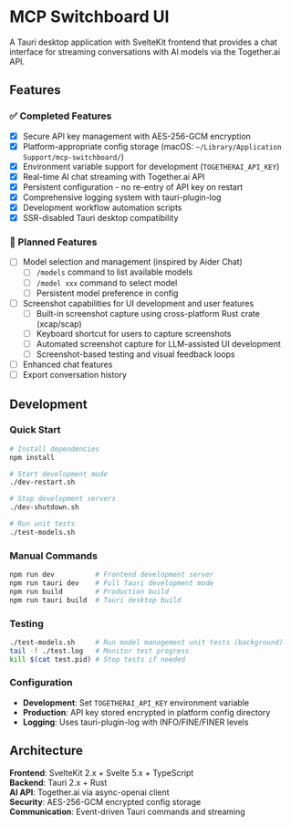 # MCP Switchboard UI

A Tauri desktop application with SvelteKit frontend that provides a chat interface for streaming conversations with AI models via the Together.ai API.

## Features

### ✅ Completed Features
- [x] Secure API key management with AES-256-GCM encryption
- [x] Platform-appropriate config storage (macOS: `~/Library/Application Support/mcp-switchboard/`)
- [x] Environment variable support for development (`TOGETHERAI_API_KEY`)
- [x] Real-time AI chat streaming with Together.ai API
- [x] Persistent configuration - no re-entry of API key on restart
- [x] Comprehensive logging system with tauri-plugin-log
- [x] Development workflow automation scripts
- [x] SSR-disabled Tauri desktop compatibility

### 🚧 Planned Features
- [ ] Model selection and management (inspired by Aider Chat)
  - [ ] `/models` command to list available models
  - [ ] `/model xxx` command to select model
  - [ ] Persistent model preference in config
- [ ] Screenshot capabilities for UI development and user features
  - [ ] Built-in screenshot capture using cross-platform Rust crate (xcap/scap)
  - [ ] Keyboard shortcut for users to capture screenshots
  - [ ] Automated screenshot capture for LLM-assisted UI development
  - [ ] Screenshot-based testing and visual feedback loops
- [ ] Enhanced chat features
- [ ] Export conversation history

## Development

### Quick Start
```sh
# Install dependencies
npm install

# Start development mode
./dev-restart.sh

# Stop development servers
./dev-shutdown.sh

# Run unit tests
./test-models.sh
```

### Manual Commands
```sh
npm run dev          # Frontend development server
npm run tauri dev    # Full Tauri development mode
npm run build        # Production build
npm run tauri build  # Tauri desktop build
```

### Testing
```sh
./test-models.sh     # Run model management unit tests (background)
tail -f ./test.log   # Monitor test progress
kill $(cat test.pid) # Stop tests if needed
```

### Configuration
- **Development**: Set `TOGETHERAI_API_KEY` environment variable
- **Production**: API key stored encrypted in platform config directory
- **Logging**: Uses tauri-plugin-log with INFO/FINE/FINER levels

## Architecture

**Frontend**: SvelteKit 2.x + Svelte 5.x + TypeScript  
**Backend**: Tauri 2.x + Rust  
**AI API**: Together.ai via async-openai client  
**Security**: AES-256-GCM encrypted config storage  
**Communication**: Event-driven Tauri commands and streaming

